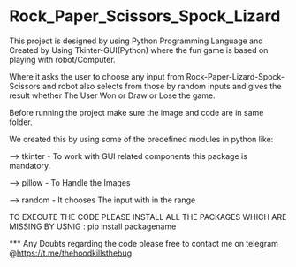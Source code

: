 # Rock_Paper_Scissors_Spock_Lizard
This project is designed by using Python Programming Language and Created by Using Tkinter-GUI(Python) where the fun game is based on playing with robot/Computer. 

Where it asks the user to choose any input from Rock-Paper-Lizard-Spock-Scissors and robot also selects from those by random inputs and gives the result whether The User Won or Draw or Lose the game.

Before running the project make sure the image and code are in same folder. 

We created this by using some of the predefined modules in python like:

--> tkinter - To work with GUI related components this package is mandatory.

--> pillow - To Handle the Images

--> random - It chooses The input with in the range

TO EXECUTE THE CODE PLEASE INSTALL ALL THE PACKAGES WHICH ARE MISSING BY USNIG : pip install packagename

*** Any Doubts regarding the code please free to contact me on telegram @https://t.me/thehoodkillsthebug
